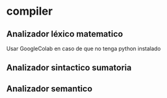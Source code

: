 # compiler
## Analizador léxico matematico
Usar GoogleColab en caso de que no tenga python instalado
## Analizador sintactico sumatoria
## Analizador semantico
